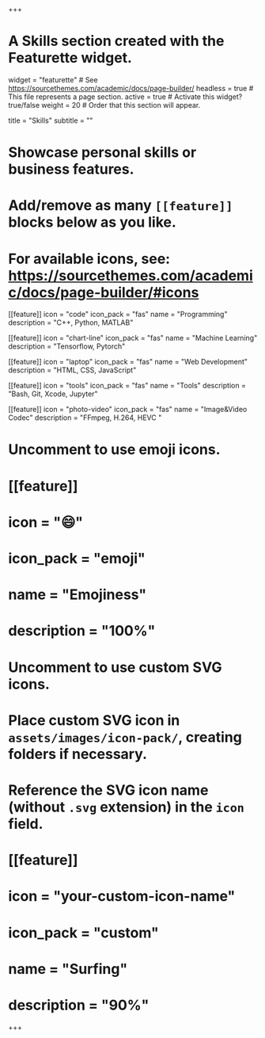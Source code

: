 +++
# A Skills section created with the Featurette widget.
widget = "featurette"  # See https://sourcethemes.com/academic/docs/page-builder/
headless = true  # This file represents a page section.
active = true  # Activate this widget? true/false
weight = 20  # Order that this section will appear.

title = "Skills"
subtitle = ""

# Showcase personal skills or business features.
# 
# Add/remove as many `[[feature]]` blocks below as you like.
# 
# For available icons, see: https://sourcethemes.com/academic/docs/page-builder/#icons

[[feature]]
  icon = "code"
  icon_pack = "fas"
  name = "Programming"
  description = "C++, Python, MATLAB"
  
[[feature]]
  icon = "chart-line"
  icon_pack = "fas"
  name = "Machine Learning"
  description = "Tensorflow, Pytorch"  
  
[[feature]]
  icon = "laptop"
  icon_pack = "fas"
  name = "Web Development"
  description = "HTML, CSS, JavaScript"  
  
[[feature]]
  icon = "tools"
  icon_pack = "fas"
  name = "Tools"
  description = "Bash, Git, Xcode, Jupyter"
  
[[feature]]
  icon = "photo-video"
  icon_pack = "fas"
  name = "Image&Video Codec"
  description = "FFmpeg, H.264, HEVC "

# Uncomment to use emoji icons.
# [[feature]]
#  icon = ":smile:"
#  icon_pack = "emoji"
#  name = "Emojiness"
#  description = "100%"  

# Uncomment to use custom SVG icons.
# Place custom SVG icon in `assets/images/icon-pack/`, creating folders if necessary.
# Reference the SVG icon name (without `.svg` extension) in the `icon` field.
# [[feature]]
#  icon = "your-custom-icon-name"
#  icon_pack = "custom"
#  name = "Surfing"
#  description = "90%"

+++
